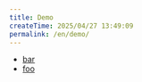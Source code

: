```yaml
---
title: Demo
createTime: 2025/04/27 13:49:09
permalink: /en/demo/
---
```


- [bar](./bar.md)
- [foo](./foo.md)
